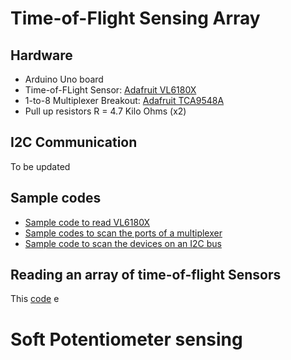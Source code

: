 # Time-of-Flight Sensing Array## Hardware *  Arduino Uno board
*  Time-of-FLight Sensor: [ Adafruit VL6180X](https://learn.adafruit.com/adafruit-vl6180x-time-of-flight-micro-lidar-distance-sensor-breakout/overview)
*  1-to-8 Multiplexer Breakout: [ Adafruit TCA9548A]( https://learn.adafruit.com/adafruit-tca9548a-1-to-8-i2c-multiplexer-breakout/overview)* Pull up resistors R = 4.7 Kilo Ohms (x2)
## I2C CommunicationTo be updated ## Sample codes * [Sample code to read VL6180X](https://github.com/adafruit/Adafruit_VL6180X) 
*  [Sample codes to scan the ports of a multiplexer](https://learn.adafruit.com/adafruit-tca9548a-1-to-8-i2c-multiplexer-breakout/wiring-and-test)
*  [Sample code to scan the devices on an I2C bus](https://playground.arduino.cc/Main/I2cScanner)## Reading an array of time-of-flight Sensors This [code](https://github.com/wanglong06/slrt-arduino-sensing-control/blob/master/Arduino/Read_Multiple_ToF_Sensors/Read_Multiple_ToF_Sensors.ino) e# Soft Potentiometer sensing 